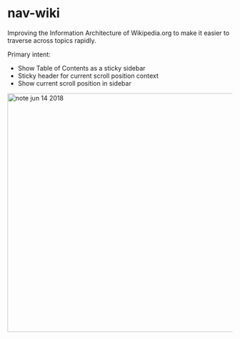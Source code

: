 # nav-wiki

Improving the Information Architecture of Wikipedia.org to make it easier to traverse across topics rapidly.

Primary intent:

- Show Table of Contents as a sticky sidebar
- Sticky header for current scroll position context
- Show current scroll position in sidebar 

<img width="535" alt="note jun 14 2018" src="https://user-images.githubusercontent.com/16139439/41436494-70ba31da-6fe7-11e8-9342-2bc2d9fa8f36.png">
